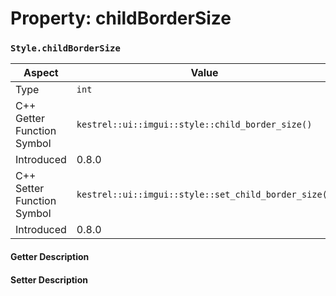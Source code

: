 
# Property: childBorderSize
### `Style.childBorderSize`

| Aspect | Value |
| --- | --- |
| Type | `int` |
| C++ Getter Function Symbol | `kestrel::ui::imgui::style::child_border_size()` |
| Introduced | 0.8.0 |
| C++ Setter Function Symbol | `kestrel::ui::imgui::style::set_child_border_size()` |
| Introduced | 0.8.0 |

#### Getter Description

#### Setter Description

